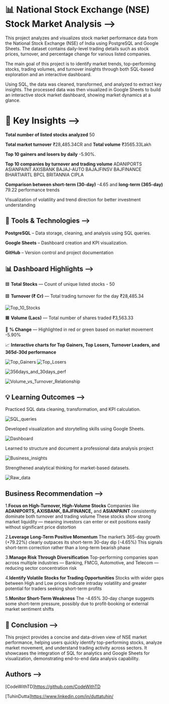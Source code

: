 
# 📊 National Stock Exchange (NSE) Stock Market Analysis -->
This project analyzes and visualizes stock market performance data from the National Stock Exchange (NSE) of India using PostgreSQL and Google Sheets.
The dataset contains daily-level trading details such as stock prices, turnover, and percentage change for various listed companies.

The main goal of this project is to identify market trends, top-performing stocks, trading volumes, and turnover insights through both SQL-based exploration and an interactive dashboard.

Using SQL, the data was cleaned, transformed, and analyzed to extract key insights. The processed data was then visualized in Google Sheets to build an interactive stock market dashboard, showing market dynamics at a glance.

 # 🧠 Key Insights -->

**Total number of listed stocks analyzed** 50

**Total market turnover** ₹28,485.34CR and **Total volume** ₹3565.33Lakh

**Top 10 gainers and losers by daily** -5.90%.

**Top 10 companies by turnover and trading volume** 
ADANIPORTS
ASIANPAINT
AXISBANK
BAJAJ-AUTO
BAJAJFINSV
BAJFINANCE
BHARTIARTL
BPCL
BRITANNIA
CIPLA

**Comparison between short-term (30-day)** -4.65 and **long-term (365-day)** 79.22 performance trends

Visualization of volatility and trend direction for better investment understanding

## 🧰 Tools & Technologies -->

**PostgreSQL** – Data storage, cleaning, and analysis using SQL queries.

**Google Sheets** – Dashboard creation and KPI visualization.

**GitHub** – Version control and project documentation

## 📊 Dashboard Highlights -->

🟦 **Total Stocks** — Count of unique listed stocks - 50

🟩 **Turnover (₹ Cr)** — Total trading turnover for the day ₹28,485.34

![Top_10_Stocks](/pics/Top%2010%20Stocks%20By%20Turnover.png)

🟧 **Volume (Lacs)** — Total number of shares traded ₹3,563.33

🔴 **% Change** — Highlighted in red or green based on market movement -5.90%

📈 **Interactive charts for Top Gainers, Top Losers, Turnover Leaders, and 365d-30d performance**

![Top_Gainers](/pics/Top%20Gainers.png)
![Top_Losers](/pics/Top%20Losers.png)

![356days_and_30days_perf](/pics/365-Day%20&%2030-Day%20Performance.png)

![Volume_vs_Turnover_Relationship](/pics/Volume%20vs%20Turnover%20Relationship.png)

## 💡 Learning Outcomes -->

Practiced SQL data cleaning, transformation, and KPI calculation.

![SQL_queries](/pics/Screenshot%20(38).png)

Developed visualization and storytelling skills using Google Sheets.

![Dashboard](/pics/Dashboard.png)

Learned to structure and document a professional data analysis project

![Business_insights](/pics/Business%20insights.png)

Strengthened analytical thinking for market-based datasets.

![Raw_data](/pics/Raw%20data.png)

## Business Recommendation -->

1.**Focus on High-Turnover, High-Volume Stocks**
Companies like **ADANIPORTS, AXISBANK, BAJFINANCE,** and **ASIANPAINT** consistently dominate both turnover and trading volume
These stocks show strong market liquidity — meaning investors can enter or exit positions easily without significant price distortion

2.**Leverage Long-Term Positive Momentum**
The market’s 365-day growth (+79.22%) clearly outpaces its short-term 30-day dip (-4.65%)
This signals short-term correction rather than a long-term bearish phase

3.**Manage Risk Through Diversification**
Top-performing companies span across multiple industries — Banking, FMCG, Automotive, and Telecom — reducing sector concentration risk

4.**Identify Volatile Stocks for Trading Opportunities**
Stocks with wider gaps between High and Low prices indicate intraday volatility and greater potential for traders seeking short-term profits

5.**Monitor Short-Term Weakness**
The -4.65% 30-day change suggests some short-term pressure, possibly due to profit-booking or external market sentiment shifts

## 🏁 Conclusion -->

This project provides a concise and data-driven view of NSE market performance, helping users quickly identify top-performing stocks, analyze market movement, and understand trading activity across sectors.
It showcases the integration of SQL for analytics and Google Sheets for visualization, demonstrating end-to-end data analysis capability.


## Authors -->
[CodeWithTD]https://github.com/CodeWithTD

[TuhinDutta]https://www.linkedin.com/in/duttatuhin/

